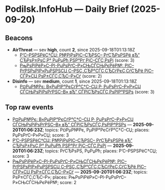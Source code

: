 ﻿# Podilsk.InfoHub — Daily Brief (2025-09-20)

## Beacons
* **AirThreat** — sev **high**, count **2**, since 2025-09-18T01:13:18Z
  - [Р’С–РЅРЅРёС†СЏ: Р№РјРѕРІС–СЂРЅС– РґСЂРѕРЅРё вЂ” СЂРѕР±РѕС‚Р° РџРџРћ РЅР°Рґ РјС–СЃС‚РѕРј](https://local.test/podilsk/1) (score: 3)
  - [РњРѕРіРёР»С–РІ-РџРѕРґС–Р»СЊСЃСЊРєРёР№: РІС–РґРЅРѕРІР»РµРЅРЅСЏ С–РЅС„СЂР°СЃС‚СЂСѓРєС‚СѓСЂРё РїС–СЃР»СЏ РѕР±СЃС‚СЂС–Р»Сѓ](https://local.test/podilsk/2) (score: 2)
* **Disinfo** — sev **medium**, count **1**, since 2025-09-18T01:13:18Z
  - [Р¤РµР№Рє: В«РµРІР°РєСѓР°С†С–СЏ Р· РџРѕРґС–Р»Р»СЏ СЃСЊРѕРіРѕРґРЅС–В» вЂ” СЃРїСЂРѕСЃС‚РѕРІР°РЅРѕ](https://local.test/podilsk/3) (score: 3)

## Top raw events
* [Р¤РµР№Рє: В«РµРІР°РєСѓР°С†С–СЏ Р· РџРѕРґС–Р»Р»СЏ СЃСЊРѕРіРѕРґРЅС–В» вЂ” СЃРїСЂРѕСЃС‚РѕРІР°РЅРѕ](https://local.test/podilsk/3) — **2025-09-20T01:06:23Z**; topics: Р¤РµР№Рє, РµРІР°РєСѓР°С†С–СЏ; places: РџРѕРґС–Р»Р»СЏ; score: 3
* [Р’С–РЅРЅРёС†СЏ: Р№РјРѕРІС–СЂРЅС– РґСЂРѕРЅРё вЂ” СЂРѕР±РѕС‚Р° РџРџРћ РЅР°Рґ РјС–СЃС‚РѕРј](https://local.test/podilsk/1) — **2025-09-20T01:06:23Z**; topics: РґСЂРѕРЅ, РџРџРћ; places: Р’С–РЅРЅРёС†СЏ; score: 3
* [РњРѕРіРёР»С–РІ-РџРѕРґС–Р»СЊСЃСЊРєРёР№: РІС–РґРЅРѕРІР»РµРЅРЅСЏ С–РЅС„СЂР°СЃС‚СЂСѓРєС‚СѓСЂРё РїС–СЃР»СЏ РѕР±СЃС‚СЂС–Р»Сѓ](https://local.test/podilsk/2) — **2025-09-20T01:06:23Z**; topics: РѕР±СЃС‚СЂС–Р»; places: РњРѕРіРёР»С–РІ-РџРѕРґС–Р»СЊСЃСЊРєРёР№; score: 2